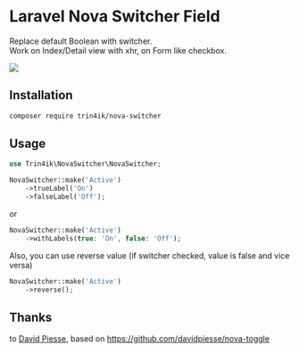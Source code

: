 # Laravel Nova Switcher Field
Replace default Boolean with switcher. \
Work on Index/Detail view with xhr, on Form like checkbox.

![](https://user-images.githubusercontent.com/839633/209843810-d656e6db-025f-4221-9c6c-9b238227706f.gif)

## Installation
```bash
composer require trin4ik/nova-switcher
```

## Usage
```php
use Trin4ik\NovaSwitcher\NovaSwitcher;
```
```php
NovaSwitcher::make('Active')
    ->trueLabel('On')
    ->falseLabel('Off');
```
or
```php
NovaSwitcher::make('Active')
    ->withLabels(true: 'On', false: 'Off');
```
Also, you can use reverse value (if switcher checked, value is false and vice versa)
```php
NovaSwitcher::make('Active')
    ->reverse();
```

## Thanks
to [David Piesse](https://github.com/davidpiesse), based on https://github.com/davidpiesse/nova-toggle
